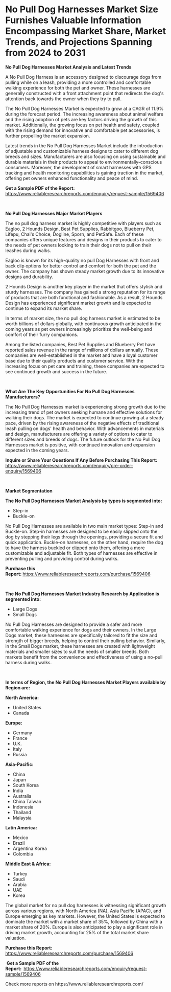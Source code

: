 <p><h1>No Pull Dog Harnesses Market Size Furnishes Valuable Information Encompassing Market Share, Market Trends, and Projections Spanning from 2024 to 2031</h1></p><p><strong>No Pull Dog Harnesses Market Analysis and Latest Trends</strong></p>
<p><p>A No Pull Dog Harness is an accessory designed to discourage dogs from pulling while on a leash, providing a more controlled and comfortable walking experience for both the pet and owner. These harnesses are generally constructed with a front attachment point that redirects the dog's attention back towards the owner when they try to pull.</p><p>The No Pull Dog Harnesses Market is expected to grow at a CAGR of 11.9% during the forecast period. The increasing awareness about animal welfare and the rising adoption of pets are key factors driving the growth of this market. Additionally, the growing focus on pet health and safety, coupled with the rising demand for innovative and comfortable pet accessories, is further propelling the market expansion.</p><p>Latest trends in the No Pull Dog Harnesses Market include the introduction of adjustable and customizable harness designs to cater to different dog breeds and sizes. Manufacturers are also focusing on using sustainable and durable materials in their products to appeal to environmentally-conscious consumers. Moreover, the development of smart harnesses with GPS tracking and health monitoring capabilities is gaining traction in the market, offering pet owners enhanced functionality and peace of mind.</p></p>
<p><strong>Get a Sample PDF of the Report:&nbsp;</strong> <a href="https://www.reliableresearchreports.com/enquiry/request-sample/1569406">https://www.reliableresearchreports.com/enquiry/request-sample/1569406</a></p>
<p>&nbsp;</p>
<p><strong>No Pull Dog Harnesses Major Market Players</strong></p>
<p><p>The no pull dog harness market is highly competitive with players such as Eagloo, 2 Hounds Design, Best Pet Supplies, Rabbitgoo, Blueberry Pet, Lifepu, Chai's Choice, Dogline, Sporn, and PetSafe. Each of these companies offers unique features and designs in their products to cater to the needs of pet owners looking to train their dogs not to pull on their leashes during walks.</p><p>Eagloo is known for its high-quality no pull Dog Harnesses with front and back clip options for better control and comfort for both the pet and the owner. The company has shown steady market growth due to its innovative designs and durability.</p><p>2 Hounds Design is another key player in the market that offers stylish and sturdy harnesses. The company has gained a strong reputation for its range of products that are both functional and fashionable. As a result, 2 Hounds Design has experienced significant market growth and is expected to continue to expand its market share.</p><p>In terms of market size, the no pull dog harness market is estimated to be worth billions of dollars globally, with continuous growth anticipated in the coming years as pet owners increasingly prioritize the well-being and comfort of their furry companions.</p><p>Among the listed companies, Best Pet Supplies and Blueberry Pet have reported sales revenue in the range of millions of dollars annually. These companies are well-established in the market and have a loyal customer base due to their quality products and customer service. With the increasing focus on pet care and training, these companies are expected to see continued growth and success in the future.</p></p>
<p>&nbsp;</p>
<p><strong>What Are The Key Opportunities For No Pull Dog Harnesses Manufacturers?</strong></p>
<p><p>The No Pull Dog Harnesses market is experiencing strong growth due to the increasing trend of pet owners seeking humane and effective solutions for walking their dogs. The market is expected to continue growing at a steady pace, driven by the rising awareness of the negative effects of traditional leash pulling on dogs' health and behavior. With advancements in materials and design, manufacturers are offering a variety of options to cater to different sizes and breeds of dogs. The future outlook for the No Pull Dog Harnesses market is positive, with continued innovation and expansion expected in the coming years.</p></p>
<p><strong>Inquire or Share Your Questions If Any Before Purchasing This Report:</strong> <a href="https://www.reliableresearchreports.com/enquiry/pre-order-enquiry/1569406">https://www.reliableresearchreports.com/enquiry/pre-order-enquiry/1569406</a></p>
<p>&nbsp;</p>
<p><strong>Market Segmentation</strong></p>
<p><strong>The No Pull Dog Harnesses Market Analysis by types is segmented into:</strong></p>
<p><ul><li>Step-in</li><li>Buckle-on</li></ul></p>
<p><p>No Pull Dog Harnesses are available in two main market types: Step-in and Buckle-on. Step-in harnesses are designed to be easily slipped onto the dog by stepping their legs through the openings, providing a secure fit and quick application. Buckle-on harnesses, on the other hand, require the dog to have the harness buckled or clipped onto them, offering a more customizable and adjustable fit. Both types of harnesses are effective in preventing pulling and providing control during walks.</p></p>
<p><strong>Purchase this Report:&nbsp;</strong><a href="https://www.reliableresearchreports.com/purchase/1569406">https://www.reliableresearchreports.com/purchase/1569406</a></p>
<p>&nbsp;</p>
<p><strong>The No Pull Dog Harnesses Market Industry Research by Application is segmented into:</strong></p>
<p><ul><li>Large Dogs</li><li>Small Dogs</li></ul></p>
<p><p>No Pull Dog Harnesses are designed to provide a safer and more comfortable walking experience for dogs and their owners. In the Large Dogs market, these harnesses are specifically tailored to fit the size and strength of bigger breeds, helping to control their pulling behavior. Similarly, in the Small Dogs market, these harnesses are created with lightweight materials and smaller sizes to suit the needs of smaller breeds. Both markets benefit from the convenience and effectiveness of using a no-pull harness during walks.</p></p>
<p>&nbsp;</p>
<p><strong>In terms of Region, the No Pull Dog Harnesses Market Players available by Region are:</strong></p>
<p>
    <p> <strong> North America: </strong>
        <ul>
            <li>United States</li>
            <li>Canada</li>
        </ul>
        </p> 
    <p> <strong> Europe: </strong>
        <ul>
            <li>Germany</li>
            <li>France</li>
            <li>U.K.</li>
            <li>Italy</li>
            <li>Russia</li>
        </ul>
        </p> 
    <p> <strong> Asia-Pacific: </strong>
        <ul>
            <li>China</li>
            <li>Japan</li>
            <li>South Korea</li>
            <li>India</li>
            <li>Australia</li>
            <li>China Taiwan</li>
            <li>Indonesia</li>
            <li>Thailand</li>
            <li>Malaysia</li>
        </ul>
        </p> 
    <p> <strong> Latin America: </strong>
        <ul>
            <li>Mexico</li>
            <li>Brazil</li>
            <li>Argentina Korea</li>
            <li>Colombia</li>
        </ul>
        </p> 
    <p> <strong> Middle East & Africa: </strong>
        <ul>
            <li>Turkey</li>
            <li>Saudi</li>
            <li>Arabia</li>
            <li>UAE</li>
            <li>Korea</li>
        </ul>
    </p>
    </p>
<p><p>The global market for no pull dog harnesses is witnessing significant growth across various regions, with North America (NA), Asia Pacific (APAC), and Europe emerging as key markets. However, the United States is expected to dominate the market with a market share of 35%, followed by China with a market share of 20%. Europe is also anticipated to play a significant role in driving market growth, accounting for 25% of the total market share valuation.</p></p>
<p><strong>Purchase this Report: </strong><a href="https://www.reliableresearchreports.com/purchase/1569406">https://www.reliableresearchreports.com/purchase/1569406</a></p>
<p>&nbsp;<strong>Get a Sample PDF of the Report:&nbsp;&nbsp;</strong><a href="https://www.reliableresearchreports.com/enquiry/request-sample/1569406">https://www.reliableresearchreports.com/enquiry/request-sample/1569406</a></p>
<p><strong></strong></p>
<p>Check more reports on https://www.reliableresearchreports.com/</p>